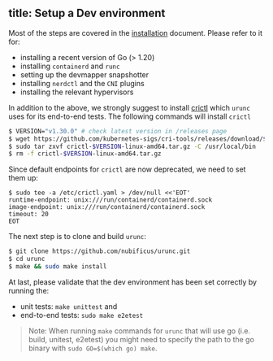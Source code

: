 title: Setup a Dev environment
------

Most of the steps are covered in the [installation](/installation) document.
Please refer to it for:

- installing a recent version of Go (> 1.20)
- installing `containerd` and `runc`
- setting up the devmapper snapshotter
- installing `nerdctl` and the `CNI` plugins
- installing the relevant hypervisors

In addition to the above, we strongly suggest to install
[crictl](https://github.com/kubernetes-sigs/cri-tools/tree/master) which `urunc`
uses for its end-to-end tests. The following commands will install `crictl`

```bash
$ VERSION="v1.30.0" # check latest version in /releases page
$ wget https://github.com/kubernetes-sigs/cri-tools/releases/download/$VERSION/crictl-$VERSION-linux-amd64.tar.gz
$ sudo tar zxvf crictl-$VERSION-linux-amd64.tar.gz -C /usr/local/bin
$ rm -f crictl-$VERSION-linux-amd64.tar.gz
```

Since default endpoints for `crictl` are now deprecated, we need to set them up:

```
$ sudo tee -a /etc/crictl.yaml > /dev/null <<'EOT'
runtime-endpoint: unix:///run/containerd/containerd.sock
image-endpoint: unix:///run/containerd/containerd.sock
timeout: 20
EOT
```

The next step is to clone and build `urunc`:

```bash
$ git clone https://github.com/nubificus/urunc.git
$ cd urunc
$ make && sudo make install
```

At last, please  validate that the dev environment has been set correctly
by running the:
- unit tests: `make unittest` and
- end-to-end tests: `sudo make e2etest`

> Note: When running `make` commands for `urunc` that will use go (i.e. build,
> unitest, e2etest) you might need to specify the path to the go binary
with `sudo GO=$(which go) make`.
